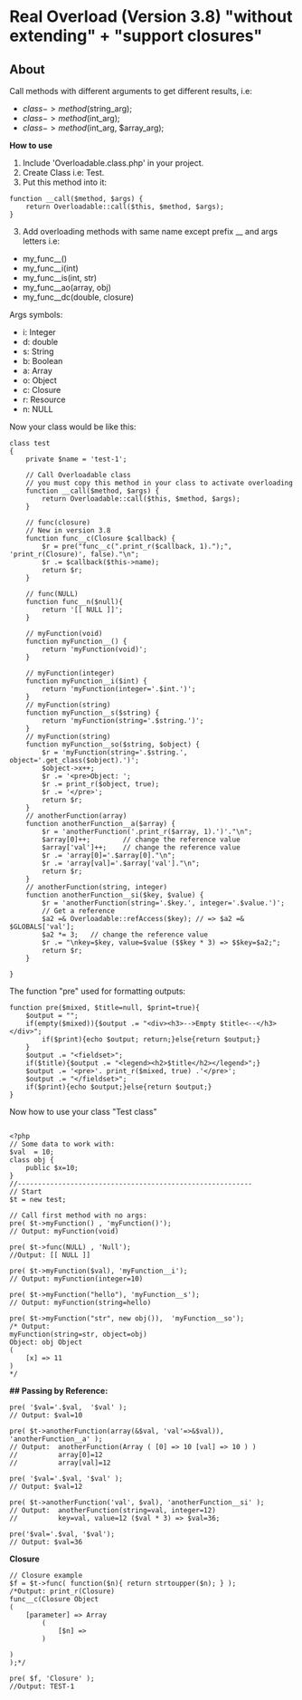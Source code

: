 # Real Overload (Version 3.8) "without extending" + "support closures"
## About
Call methods with different arguments to get different results, i.e:
- $class->method($string_arg);
- $class->method($int_arg);
- $class->method($int_arg, $array_arg);

**How to use**

1) Include 'Overloadable.class.php' in your project.
1) Create Class i.e: Test.
2) Put this method into it:
```
function __call($method, $args) {
	return Overloadable::call($this, $method, $args);
}
```
3) Add overloading methods with same name except prefix __ and args letters i.e:
 - my_func__()
 - my_func__i(int)
 - my_func__is(int, str)
 - my_func__ao(array, obj)
 - my_func__dc(double, closure)

Args symbols:

- i: Integer
- d: double
- s: String
- b: Boolean
- a: Array
- o: Object
- c: Closure
- r: Resource
- n: NULL

Now your class would be like this:
```
class test 
{
	private $name = 'test-1';
	
	// Call Overloadable class 
	// you must copy this method in your class to activate overloading
	function __call($method, $args) {
		return Overloadable::call($this, $method, $args);
	}
	
	// func(closure)
	// New in version 3.8
	function func__c(Closure $callback) {
		$r = pre("func__c(".print_r($callback, 1).");", 'print_r(Closure)', false)."\n";
		$r .= $callback($this->name);
		return $r;
	}
	
	// func(NULL)
	function func__n($null){
		return '[[ NULL ]]';
	}
	
    // myFunction(void)
    function myFunction__() {
        return 'myFunction(void)';
    }
	
    // myFunction(integer)
    function myFunction__i($int) {
        return 'myFunction(integer='.$int.')';
    }
    // myFunction(string)
    function myFunction__s($string) {
        return 'myFunction(string='.$string.')';
    }    
    // myFunction(string)
    function myFunction__so($string, $object) {
        $r = 'myFunction(string='.$string.', object='.get_class($object).')';
		$object->x++;
        $r .= '<pre>Object: ';
        $r .= print_r($object, true);
        $r .= '</pre>';
		return $r;
    }
    // anotherFunction(array)
    function anotherFunction__a($array) {
        $r = 'anotherFunction('.print_r($array, 1).')'."\n";
        $array[0]++;        // change the reference value
        $array['val']++;    // change the reference value
		$r .= 'array[0]='.$array[0]."\n";
		$r .= 'array[val]='.$array['val']."\n";
		return $r;
    }
    // anotherFunction(string, integer)
    function anotherFunction__si($key, $value) {
        $r = 'anotherFunction(string='.$key.', integer='.$value.')';
        // Get a reference
        $a2 =& Overloadable::refAccess($key); // => $a2 =& $GLOBALS['val'];
        $a2 *= 3;   // change the reference value
		$r .= "\nkey=$key, value=$value ($$key * 3) => $$key=$a2;";
		return $r;
    }

}
```
The function "pre" used for formatting outputs:
```
function pre($mixed, $title=null, $print=true){
	$output = "";
	if(empty($mixed)){$output .= "<div><h3>-->Empty $title<--</h3></div>";
		if($print){echo $output; return;}else{return $output;}
	}
	$output .= "<fieldset>";
	if($title){$output .= "<legend><h2>$title</h2></legend>";}
	$output .= '<pre>'. print_r($mixed, true) .'</pre>';
	$output .= "</fieldset>";
	if($print){echo $output;}else{return $output;}
}
```
Now how to use your class "Test class"
```

<?php
// Some data to work with:
$val  = 10;
class obj {
    public $x=10;
}
//----------------------------------------------------------
// Start
$t = new test;

// Call first method with no args:
pre( $t->myFunction() , 'myFunction()'); 
// Output: myFunction(void)

pre( $t->func(NULL) , 'Null');
//Output: [[ NULL ]]

pre( $t->myFunction($val), 'myFunction__i');
// Output: myFunction(integer=10)

pre( $t->myFunction("hello"), 'myFunction__s');
// Output: myFunction(string=hello)

pre( $t->myFunction("str", new obj()),  'myFunction__so');
/* Output: 
myFunction(string=str, object=obj)
Object: obj Object
(
    [x] => 11
)
*/

```
**## Passing by Reference:**


```
pre( '$val='.$val,  '$val' );
// Output: $val=10

pre( $t->anotherFunction(array(&$val, 'val'=>&$val)), 'anotherFunction__a' );
// Output: 	anotherFunction(Array ( [0] => 10 [val] => 10 ) )
//			array[0]=12
//			array[val]=12

pre( '$val='.$val, '$val' );
// Output: $val=12

pre( $t->anotherFunction('val', $val), 'anotherFunction__si' );
// Output: 	anotherFunction(string=val, integer=12)
// 			key=val, value=12 ($val * 3) => $val=36;

pre('$val='.$val, '$val');
// Output: $val=36

```
**Closure**
```
// Closure example
$f = $t->func( function($n){ return strtoupper($n); } );
/*Output: print_r(Closure)
func__c(Closure Object
(
    [parameter] => Array
        (
            [$n] => 
        )

)
);*/

pre( $f, 'Closure' );
//Output: TEST-1
```


 
